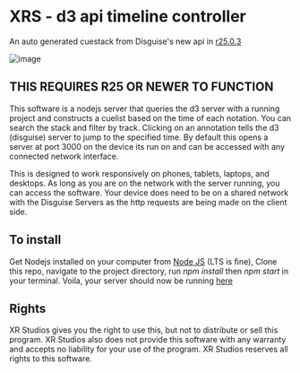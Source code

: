 # XRS - d3 api timeline controller
 An auto generated cuestack from Disguise's new api in [r25.0.3](https://www.disguise.one/download/)

![image](https://github.com/XR-Studios/XRS-D3-api-controller/assets/19474391/12ed0a21-9ffb-44ef-a61f-dbedb78f3f6d)


 ## THIS REQUIRES R25 OR NEWER TO FUNCTION

 This software is a nodejs server that queries the d3 server with a running project and constructs a cuelist based on the time of each notation. You can search the stack and filter by track. Clicking on an annotation tells the d3 (disguise) server to jump to the specified time. By default this opens a server at port 3000 on the device its run on and can be accessed with any connected network interface.

 This is designed to work responsively on phones, tablets, laptops, and desktops. As long as you are on the network with the server running, you can access the software. Your device does need to be on a shared network with the Disguise Servers as the http requests are being made on the client side.

## To install

Get Nodejs installed on your computer from [Node JS](https://nodejs.org/en) (LTS is fine), Clone this repo, navigate to the project directory, run *npm install* then *npm start* in your terminal. Voila, your server should now be running [here](http://localhost:3000)

## Rights

XR Studios gives you the right to use this, but not to distribute or sell this program. XR Studios also does not provide this software with any warranty and accepts no liability for your use of the program. XR Studios reserves all rights to this software.
